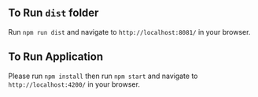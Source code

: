 ## To Run `dist` folder

Run `npm run dist` and navigate to `http://localhost:8081/` in your browser.


## To Run Application

Please run `npm install` then run `npm start` and navigate to `http://localhost:4200/` in your browser.